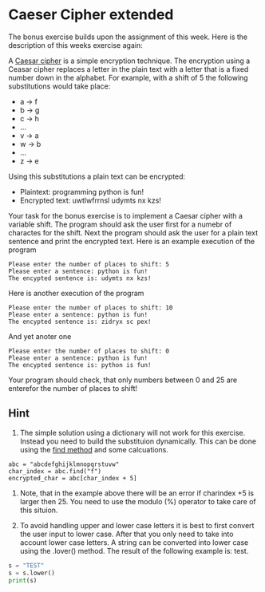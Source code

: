 # Caeser Cipher extended

The bonus exercise builds upon the assignment of this week. Here is the description of this weeks exercise again:

A [Caesar cipher](https://en.wikipedia.org/wiki/Caesar_cipher) is a simple encryption technique.
The encryption using a Ceasar cipher replaces a letter in the plain text with a letter that is a fixed number down in the alphabet.
For example, with a shift of 5 the following substitutions would take place:

- a → f
- b → g
- c → h
- ...
- v → a
- w → b
- ...
- z → e

Using this substitutions a plain text can be encrypted:

- Plaintext: programming python is fun!
- Encrypted text: uwtlwfrrnsl udymts nx kzs!

Your task for the bonus exercise is to implement a Caesar cipher with a variable shift. The program should ask the user first
for a numebr of charactes for the shift. Next the program should ask the user for a plain text sentence
and print the encrypted text. Here is an example execution of the program

```
Please enter the number of places to shift: 5
Please enter a sentence: python is fun!
The encypted sentence is: udymts nx kzs!
```

Here is another execution of the program

```
Please enter the number of places to shift: 10
Please enter a sentence: python is fun!
The encypted sentence is: zidryx sc pex!
```

And yet anoter one

```
Please enter the number of places to shift: 0
Please enter a sentence: python is fun!
The encypted sentence is: python is fun!
```

Your program should check, that only numbers between 0 and 25 are enterefor the number of places to shift!

## Hint

1. The simple solution using a dictionary will not work for this exercise. Instead you need to build the substituion dynamically.
   This can be done using the [find method](https://docs.python.org/3/library/stdtypes.html?highlight=index#str.find) and some calcuations.

```
abc = "abcdefghijklmnopqrstuvw"
char_index = abc.find("f")
encrypted_char = abc[char_index + 5]
```

1. Note, that in the example above there will be an error if charindex +5 is larger then 25. You need to use the modulo (%) operator
   to take care of this situion.

1. To avoid handling upper and lower case letters it is best to first convert the user input to lower case.
   After that you only need to take into account lower case letters. A string can be converted into lower case using the .lover() method.
   The result of the following example is: test.

```python
s = "TEST"
s = s.lower()
print(s)
```
